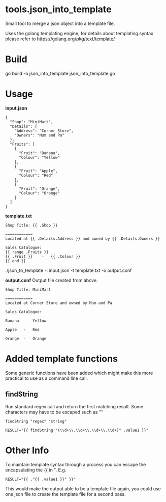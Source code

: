 # tools.json_into_template
Small tool to merge a json object into a template file.   

Uses the golang templating engine, for details about templating syntax please refer to https://golang.org/pkg/text/template/

# Build
go build -o json_into_template json_into_template.go

# Usage
**input.json**
```
{
  "Shop": "MiniMart",
  "Details": {
    "Address": "Corner Store",
    "Owners": "Mum and Pa"
  },
  "Fruits": [
    {
      "Fruit": "Banana",
      "Colour": "Yellow"
    },
    {
      "Fruit": "Apple",
      "Colour": "Red"
    },
    {
      "Fruit": "Orange",
      "Colour": "Orange"
    }
  ]
}
```

**template.txt**
```
Shop Title: {{ .Shop }}

============
Located at {{ .Details.Address }} and owned by {{ .Details.Owners }}

Sales Catalogue:
{{ range .Fruits }}
{{ .Fruit }}	-	{{ .Colour }}
{{ end }}
```
./json_to_template -i input.json -t template.txt -o output.conf

**output.conf** Output file created from above.
```
Shop Title: MiniMart

============
Located at Corner Store and owned by Mum and Pa

Sales Catalogue:

Banana	-	Yellow

Apple	-	Red

Orange	-	Orange
```

# Added template functions
Some generic functions have been added which might make this more practical to use as a command line call.

## findString
Run standard regex call and return the first matching result. Some characters may have to be escaped such as "\"
```
findString "regex" "string"

RESULT="{{ findString "(\\d+\\.\\d+\\.\\d+\\.\\d+)" .value1 }}"
```

# Other Info
To maintain template syntax through a process you can escape the encapsulating the {{ in ". E.g.
```
RESULT="{{ ."{{ .value1 }}" }}"
```
This would make the output able to be a template file again, you could use one json file to create the template file for a second pass.
